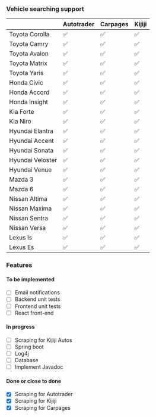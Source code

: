 ### Vehicle searching support
|                  | Autotrader | Carpages | Kijiji |
|------------------|------------|----------|--------|
| Toyota Corolla   | ✅          | ✅        | ✅      |
| Toyota Camry     | ✅          | ✅        | ✅      |
| Toyota Avalon    | ✅          | ✅        | ✅      |
| Toyota Matrix    | ✅          | ✅        | ✅      |
| Toyota Yaris     | ✅          | ✅        | ✅      |
| Honda Civic      | ✅          | ✅        | ✅      |
| Honda Accord     | ✅          | ✅        | ✅      |
| Honda Insight    | ✅          | ✅        | ✅      |
| Kia Forte        | ✅          | ✅        | ✅      |
| Kia Niro         | ✅          | ✅        | ✅      |
| Hyundai Elantra  | ✅          | ✅        | ✅      |
| Hyundai Accent   | ✅          | ✅        | ✅      |
| Hyundai Sonata   | ✅          | ✅        | ✅      |
| Hyundai Veloster | ✅          | ✅        | ✅      |
| Hyundai Venue    | ✅          | ✅        | ✅      |
| Mazda 3          | ✅          | ✅        | ✅      |
| Mazda 6          | ✅          | ✅        | ✅      |
| Nissan Altima    | ✅          | ✅        | ✅      |
| Nissan Maxima    | ✅          | ✅        | ✅      |
| Nissan Sentra    | ✅          | ✅        | ✅      |
| Nissan Versa     | ✅          | ✅        | ✅      |
| Lexus Is         | ✅          | ✅        | ✅      |
| Lexus Es         | ✅          | ✅        | ✅      |

### Features

#### To be implemented
- [ ] Email notifications
- [ ] Backend unit tests
- [ ] Frontend unit tests
- [ ] React front-end
  
#### In progress
- [ ] Scraping for Kijiji Autos
- [ ] Spring boot
- [ ] Log4j
- [ ] Database
- [ ] Implement Javadoc

#### Done or close to done
- [x] Scraping for Autotrader
- [x] Scraping for Kijiji
- [x] Scraping for Carpages